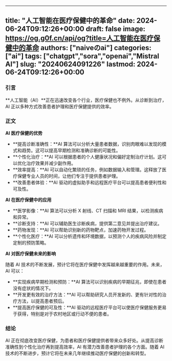
---
title: "人工智能在医疗保健中的革命"
date: 2024-06-24T09:12:26+00:00
draft: false
image: https://og.g0f.cn/api/og?title=人工智能在医疗保健中的革命
authors: ["naiveのai"]
categories: ["ai"]
tags: ["chatgpt","sora","openai","Mistral AI"]
slug: "20240624091226"
lastmod: 2024-06-24T09:12:26+00:00
---
### 引言

**人工智能（AI）**正在迅速改变各个行业，医疗保健也不例外。从诊断到治疗，AI 正以多种方式改善患者护理和医疗保健提供的效率。

### 正文

**AI 医疗保健的优势**

* **提高诊断准确性：**AI 算法可以分析大量患者数据，识别肉眼难以发现的模式和趋势。这可以提高早期检测和准确诊断的可能性。
* **个性化治疗：**AI 可以根据患者的个人健康状况和偏好定制治疗计划。这可以优化治疗效果并减少副作用。
* **效率提高：**AI 可以自动化繁琐的任务，例如数据输入和管理。这释放了医疗保健专业人员的时间，让他们专注于提供患者护理。
* **改善患者体验：**AI 驱动的虚拟助手和远程医疗平台可以提高患者便利性和可及性。

**AI 在医疗保健中的应用**

* **医学影像：**AI 算法可以分析 X 射线、CT 扫描和 MRI 结果，以检测疾病和异常。
* **诊断支持：**AI 可以辅助医生诊断疾病，提供第二意见并提出治疗建议。
* **药物发现：**AI 可以帮助识别新的药物靶点，加速药物开发过程。
* **个性化医疗：**AI 可以分析遗传和环境数据，以预测个人的疾病风险并制定定制的预防策略。

**AI 对医疗保健未来的影响**

随着 AI 技术的不断发展，预计它将在医疗保健中发挥越来越重要的作用。未来，AI 可以：

* **实现疾病早期检测和预防：**AI 算法可以识别疾病的早期征兆，即使在患者没有症状的情况下。
* **开发更有效的治疗方法：**AI 可以帮助研究人员开发新的、更有针对性的治疗方法，以提高患者预后。
* **提高医疗保健的可及性：**AI 驱动的远程医疗平台可以使医疗保健服务更易于获得，特别是对于农村地区或行动不便的患者。

### 结论

AI 正在彻底改变医疗保健，为患者和医疗保健提供者带来众多好处。从提高诊断准确性到个性化治疗再到提高效率，AI 有潜力改善患者护理的各个方面。随着 AI 技术的不断进步，预计它将在未来几年继续推动医疗保健的创新和转型。